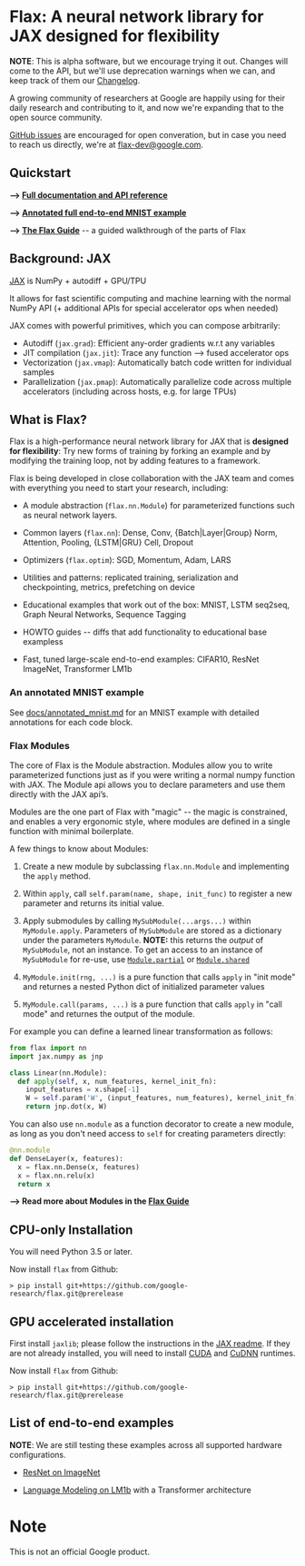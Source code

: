 # Flax: A neural network library for JAX designed for flexibility

**NOTE**: This is alpha software, but we encourage trying it out.
Changes will come to the API, but we'll use deprecation warnings when we can, and
keep track of them our [Changelog](CHANGELOG.md).

A growing community of researchers at Google are happily using
for their daily research and contributing to it, and now we're
expanding that to the open source community.

[GitHub issues](http://github.com/google/flax/issues) are encouraged for open converation, but
in case you need to reach us directly, we're at flax-dev@google.com.

## Quickstart

**⟶ [Full documentation and API reference](https://flax.readthedocs.io/)**

**⟶ [Annotated full end-to-end MNIST example](docs/annotated_mnist.md)**

**⟶ [The Flax Guide](https://flax.readthedocs.io/en/latest/notebooks/flax_intro.html)** -- a guided walkthrough of the parts of Flax

## Background: JAX

[JAX](https://github.com/google/jax) is NumPy + autodiff + GPU/TPU

It allows for fast scientific computing and machine learning
with the normal NumPy API
(+ additional APIs for special accelerator ops when needed)

JAX comes with powerful primitives, which you can compose arbitrarily:

* Autodiff (`jax.grad`): Efficient any-order gradients w.r.t any variables
* JIT compilation (`jax.jit`): Trace any function ⟶ fused accelerator ops
* Vectorization (`jax.vmap`): Automatically batch code written for individual samples
* Parallelization (`jax.pmap`): Automatically parallelize code across multiple accelerators (including across hosts, e.g. for large TPUs)

## What is Flax?

Flax is a high-performance neural network library for
JAX that is **designed for flexibility**:
Try new forms of training by forking an example and by modifying the training
loop, not by adding features to a framework.

Flax is being developed in close collaboration with the JAX team and 
comes with everything you need to start your research, including:

* A module abstraction (`flax.nn.Module`) for parameterized functions such as neural network layers.

* Common layers (`flax.nn`): Dense, Conv, {Batch|Layer|Group} Norm, Attention, Pooling, {LSTM|GRU} Cell, Dropout

* Optimizers (`flax.optim`): SGD, Momentum, Adam, LARS

* Utilities and patterns: replicated training, serialization and checkpointing, metrics, prefetching on device

* Educational examples that work out of the box: MNIST, LSTM seq2seq, Graph Neural Networks, Sequence Tagging

* HOWTO guides -- diffs that add functionality to educational base exampless

* Fast, tuned large-scale end-to-end examples: CIFAR10, ResNet ImageNet, Transformer LM1b

### An annotated MNIST example

See [docs/annotated_mnist.md](docs/annotated_mnist.md) for an MNIST
example with detailed annotations for each code block.

### Flax Modules

The core of Flax is the Module abstraction. Modules allow you to write parameterized functions just as if you were writing a normal numpy function with JAX. The Module api allows you to declare parameters and use them directly with the JAX api’s.

Modules are the one part of Flax with "magic" -- the magic is constrained, and enables a very ergonomic style,
where modules are defined in a single function with minimal boilerplate.

A few things to know about Modules:

1. Create a new module by subclassing `flax.nn.Module` and implementing the `apply` method.

2. Within `apply`, call `self.param(name, shape, init_func)` to register a new parameter and returns its initial value.

3. Apply submodules by calling `MySubModule(...args...)` within `MyModule.apply`. Parameters of `MySubModule` are stored
as a dictionary under the parameters `MyModule`. **NOTE:** this returns the *output* of `MySubModule`, not an instance. To get an access to an instance of `MySubModule` for re-use, use [`Module.partial`](https://flax.readthedocs.io/en/latest/flax.nn.html#flax.nn.Module.partial) or [`Module.shared`](https://flax.readthedocs.io/en/latest/notebooks/flax_intro.html#Parameter-sharing)

4. `MyModule.init(rng, ...)` is a pure function that calls `apply` in "init mode" and returnes a nested Python dict of initialized parameter values

5. `MyModule.call(params, ...)` is a pure function that calls `apply` in "call mode" and returnes the output of the module.

For example you can define a learned linear transformation as follows:

```py
from flax import nn
import jax.numpy as jnp

class Linear(nn.Module):
  def apply(self, x, num_features, kernel_init_fn):
    input_features = x.shape[-1]
    W = self.param('W', (input_features, num_features), kernel_init_fn)
    return jnp.dot(x, W)
```

You can also use `nn.module` as a function decorator to create a new module, as
long as you don't need access to `self` for creating parameters directly:

```py
@nn.module
def DenseLayer(x, features):
  x = flax.nn.Dense(x, features)
  x = flax.nn.relu(x)
  return x
```

**⟶ Read more about Modules in the [Flax Guide](https://flax.readthedocs.io/en/latest/notebooks/flax_intro.html#Flax-Modules)**

## CPU-only Installation

You will need Python 3.5 or later.

Now install `flax` from Github:

```
> pip install git+https://github.com/google-research/flax.git@prerelease
```

## GPU accelerated installation

First install `jaxlib`; please follow the instructions in the
[JAX readme](https://github.com/google/jax/blob/master/README.md).
If they are not already installed, you will need to install
[CUDA](https://developer.nvidia.com/cuda-downloads) and
[CuDNN](https://developer.nvidia.com/cudnn) runtimes.

Now install `flax` from Github:

```
> pip install git+https://github.com/google-research/flax.git@prerelease
```



## List of end-to-end examples

**NOTE**: We are still testing these examples across all supported hardware configurations.

* [ResNet on ImageNet](examples/imagenet)

* [Language Modeling on LM1b](examples/lm1b) with a Transformer architecture


# Note

This is not an official Google product.
